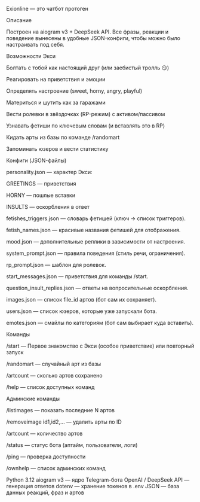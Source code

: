 Exionline — это чатбот протоген

Описание

Построен на aiogram v3 + DeepSeek API.
Все фразы, реакции и поведение вынесены в удобные JSON-конфиги, чтобы можно было настраивать под себя.

Возможности Экси

Болтать с тобой как настоящий друг (или заебистый тролль 😏)

Реагировать на приветствия и эмоции

Определять настроение (sweet, horny, angry, playful)

Материться и шутить как за гаражами

Вести ролевки в звёздочках (RP-режим) с активом/пассивом

Узнавать фетиши по ключевым словам (и вставлять это в RP)

Кидать арты из базы по команде /randomart

Запоминать юзеров и вести статистику

Конфиги (JSON-файлы)

personality.json — характер Экси:

GREETINGS — приветствия

HORNY — пошлые вставки

INSULTS — оскорбления в ответ

fetishes_triggers.json — словарь фетишей (ключ → список триггеров).

fetish_names.json — красивые названия фетишей для отображения.

mood.json — дополнительные реплики в зависимости от настроения.

system_prompt.json — правила поведения (стиль речи, ограничения).

rp_prompt.json — шаблон для ролевок.

start_messages.json — приветствия для команды /start.

question_insult_replies.json — ответы на вопросительные оскорбления.

images.json — список file_id артов (бот сам их сохраняет).

users.json — список юзеров, которые уже запускали бота.

emotes.json — смайлы по категориям (бот сам выбирает куда вставить).

Команды 

/start — Первое знакомство с Экси (особое приветствие) или повторный запуск

/randomart — случайный арт из базы

/artcount — сколько артов сохранено

/help — список доступных команд

Админские команды

/listimages <N> — показать последние N артов

/removeimage id1,id2,... — удалить арты по ID

/artcount — количество артов

/status — статус бота (аптайм, пользователи, логи)

/ping — проверка доступности

/ownhelp — список админских команд


Python 3.12
aiogram v3 — ядро Telegram-бота
OpenAI / DeepSeek API — генерация ответов
dotenv — хранение токенов в .env
JSON — база данных реакций, фраз и артов
